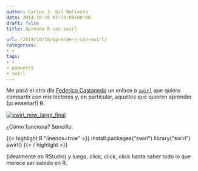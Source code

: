 ```yaml
---
author: Carlos J. Gil Bellosta
date: 2014-10-16 07:13:08+00:00
draft: false
title: Aprende R con swirl

url: /2014/10/16/aprende-r-con-swirl/
categories:
- r
tags:
- r
- paquetes
- swirl
---
```


Me pasó el otro día [Federico Castanedo](https://twitter.com/overfit) un enlace a [`swirl`](http://swirlstats.com/) que quiero compartir con mis lectores y, en particular, aquellos que quieren aprender (¡o enseñar!) R.

[![swirl_new_large_final](/wp-uploads/2014/10/swirl_new_large_final1.png#center)
](/wp-uploads/2014/10/swirl_new_large_final1.png#center)

¿Cómo funciona? Sencillo:

{{< highlight R "linenos=true" >}}
install.packages("swirl")
library("swirl")
swirl()
{{< / highlight >}}

(idealmente en RStudio) y luego, click, click, click hasta saber todo lo que merece ser sabido en R.
